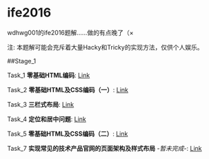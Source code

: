 # ife2016

wdhwg001的ife2016题解……做的有点晚了（×

注: 本题解可能会充斥着大量Hacky和Tricky的实现方法，仅供个人娱乐。

##Stage_1

Task_1 **零基础HTML编码**: [Link](stage_1/task_1/index.html)

Task_2 **零基础HTML及CSS编码（一）**: [Link](stage_1/task_2/index.html)

Task_3 **三栏式布局**: [Link](stage_1/task_3/index.html)

Task_4 **定位和居中问题**: [Link](stage_1/task_4/index.html)

Task_5 **零基础HTML及CSS编码（二）**: [Link](stage_1/task_5/index.html)

Task_7 **实现常见的技术产品官网的页面架构及样式布局** _-暂未完成-_: [Link](stage_1/task_7/index.html)